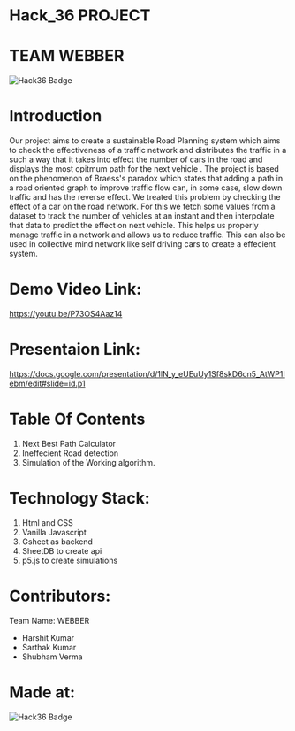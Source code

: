 # Hack_36 PROJECT
# TEAM WEBBER
![Hack36 Badge](https://i.postimg.cc/RFFWF4vg/built-at-hack.jpg)
# Introduction
Our project aims to create a sustainable Road Planning system which aims to check the effectiveness of a traffic network and distributes the traffic in a such a way that it takes into effect the number of cars in the road and displays the most opitmum path for the next vehicle . The project is based on the phenomenon of Braess's paradox which states  that adding a path in a road oriented graph to improve traffic flow can, in some case, slow down traffic and has the reverse effect. We treated this problem by checking the effect of a car on the road network. For this we fetch some values from a dataset to track the number of vehicles at an instant and then interpolate that data to predict the effect on next vehicle. This helps us properly manage traffic in a network and allows us to reduce traffic. This can also be used in collective mind network like self driving cars to create a effecient system.

# Demo Video Link:
https://youtu.be/P73OS4Aaz14

# Presentaion Link:
https://docs.google.com/presentation/d/1lN_y_eUEuUy1Sf8skD6cn5_AtWP1Iebm/edit#slide=id.p1

# Table Of Contents
1. Next Best Path Calculator
2. Ineffecient Road detection
3. Simulation of the Working algorithm.

# Technology Stack:
1. Html and CSS
2. Vanilla Javascript
3. Gsheet as backend
4. SheetDB to create api
5. p5.js to create simulations


# Contributors:
Team Name: WEBBER
* Harshit Kumar
* Sarthak Kumar
* Shubham Verma

# Made at:
![Hack36 Badge](https://i.postimg.cc/RFFWF4vg/built-at-hack.jpg)
